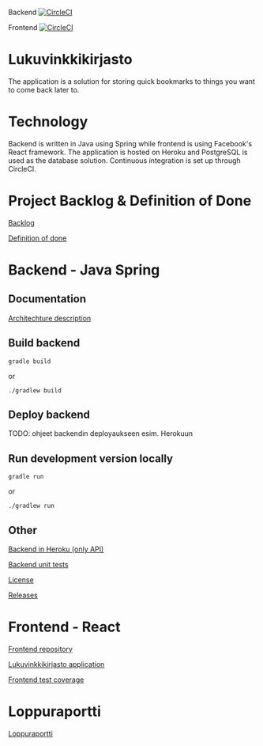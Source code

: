 Backend [![CircleCI](https://circleci.com/gh/CodemonkeysOhtu/lukuvinkkikirjasto.svg?style=svg)](https://circleci.com/gh/CodemonkeysOhtu/lukuvinkkikirjasto)

Frontend [![CircleCI](https://circleci.com/gh/CodemonkeysOhtu/lukuvinkkikirjasto-frontend.svg?style=svg)](https://circleci.com/gh/CodemonkeysOhtu/lukuvinkkikirjasto-frontend)


# Lukuvinkkikirjasto

The application is a solution for storing quick bookmarks to things you want to come back later to. 

# Technology

Backend is written in Java using Spring while frontend is using Facebook's React framework. The application is hosted on Heroku and PostgreSQL is used as the database solution.
Continuous integration is set up through CircleCI. 

# Project Backlog & Definition of Done

[Backlog](https://docs.google.com/spreadsheets/d/1tENnlKtYbCaMsuIFtkuLRumiq6fCyp-DeZCgLi0Ofms/edit#gid=1)

[Definition of done](/documentation/DOD.md)

# Backend - Java Spring

## Documentation

<!--- 
[Instruction manual]()

[Specification]()
-->

[Architechture description](/documentation/architecture.md)


## Build backend

```gradle build```

or

```./gradlew build```

## Deploy backend

TODO: ohjeet backendin deployaukseen esim. Herokuun

## Run development version locally

```gradle run```

or

```./gradlew run```

## Other

[Backend in Heroku (only API)](https://lukuvinkkikirjasto-ohtu.herokuapp.com/)

[Backend unit tests](/documentation/tests/junit_test_summary.png)

[License](LICENSE)

[Releases](https://github.com/CodemonkeysOhtu/lukuvinkkikirjasto/releases)

# Frontend - React

[Frontend repository](https://github.com/CodemonkeysOhtu/lukuvinkkikirjasto-frontend)

[Lukuvinkkikirjasto application](https://lukuvinkkikirjasto.netlify.com/)

[Frontend test coverage](https://lukuvinkkikirjasto-coverage.netlify.com/)


# Loppuraportti

[Loppuraportti](https://github.com/CodemonkeysOhtu/lukuvinkkikirjasto/blob/master/documentation/loppuraportti.md)


